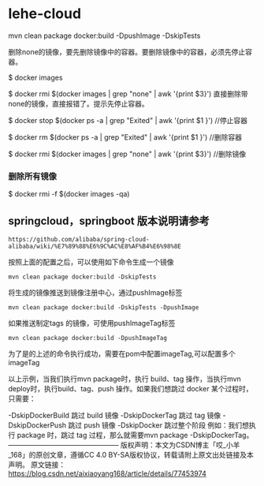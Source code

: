 # lehe-cloud

mvn clean package docker:build -DpushImage -DskipTests

删除none的镜像，要先删除镜像中的容器。要删除镜像中的容器，必须先停止容器。

$ docker images

$ docker rmi $(docker images | grep "none" | awk '{print $3}')
直接删除带none的镜像，直接报错了。提示先停止容器。

$ docker stop $(docker ps -a | grep "Exited" | awk '{print $1 }') //停止容器

$ docker rm $(docker ps -a | grep "Exited" | awk '{print $1 }') //删除容器

$ docker rmi $(docker images | grep "none" | awk '{print $3}') //删除镜像

### 删除所有镜像

$ docker rmi -f $(docker images -qa)

## springcloud，springboot 版本说明请参考

``
https://github.com/alibaba/spring-cloud-alibaba/wiki/%E7%89%88%E6%9C%AC%E8%AF%B4%E6%98%8E
``

按照上面的配置之后，可以使用如下命令生成一个镜像

```shell
mvn clean package docker:build -DskipTests
```

将生成的镜像推送到镜像注册中心，通过pushImage标签

```shell
mvn clean package docker:build -DskipTests -DpushImage
```

如果推送制定tags 的镜像，可使用pushImageTag标签

```shell
mvn clean package docker:build -DpushImageTag
```

为了是的上述的命令执行成功，需要在pom中配置imageTag,可以配置多个imageTag

以上示例，当我们执行mvn package时，执行 build、tag 操作，当执行mvn deploy时，执行build、tag、push 操作。如果我们想跳过 docker 某个过程时，只需要：

-DskipDockerBuild 跳过 build 镜像 -DskipDockerTag 跳过 tag 镜像 -DskipDockerPush 跳过 push 镜像 -DskipDocker 跳过整个阶段 例如：我们想执行 package
时，跳过 tag 过程，那么就需要mvn package -DskipDockerTag。 ———————————————— 版权声明：本文为CSDN博主「哎_小羊_168」的原创文章，遵循CC 4.0
BY-SA版权协议，转载请附上原文出处链接及本声明。 原文链接：https://blog.csdn.net/aixiaoyang168/article/details/77453974